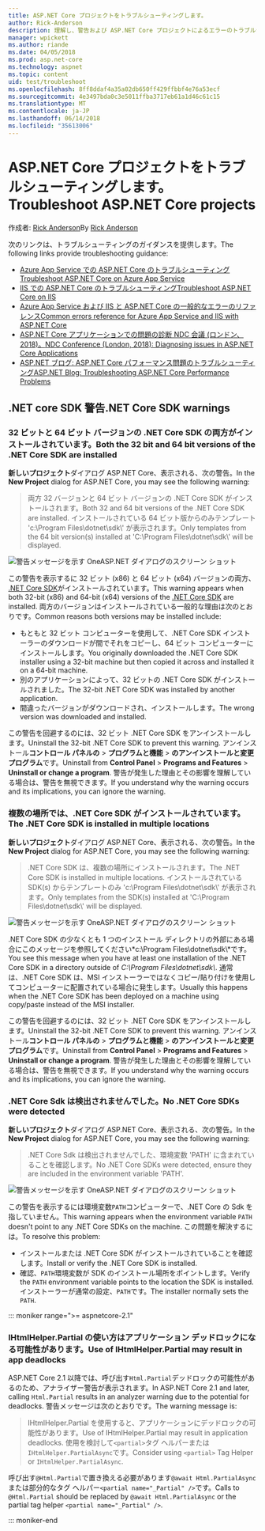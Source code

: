 ```yaml
---
title: ASP.NET Core プロジェクトをトラブルシューティングします。
author: Rick-Anderson
description: 理解し、警告および ASP.NET Core プロジェクトによるエラーのトラブルシューティングを行います。
manager: wpickett
ms.author: riande
ms.date: 04/05/2018
ms.prod: asp.net-core
ms.technology: aspnet
ms.topic: content
uid: test/troubleshoot
ms.openlocfilehash: 8ff8ddaf4a35a02db650ff429ffbbf4e76a53ecf
ms.sourcegitcommit: 4e3497bda0c3e5011ffba3717eb61a1d46c61c15
ms.translationtype: MT
ms.contentlocale: ja-JP
ms.lasthandoff: 06/14/2018
ms.locfileid: "35613006"
---
```

# <a name="troubleshoot-aspnet-core-projects"></a><span data-ttu-id="4d506-103">ASP.NET Core プロジェクトをトラブルシューティングします。</span><span class="sxs-lookup"><span data-stu-id="4d506-103">Troubleshoot ASP.NET Core projects</span></span>

<span data-ttu-id="4d506-104">作成者: [Rick Anderson](https://twitter.com/RickAndMSFT)</span><span class="sxs-lookup"><span data-stu-id="4d506-104">By [Rick Anderson](https://twitter.com/RickAndMSFT)</span></span>

<span data-ttu-id="4d506-105">次のリンクは、トラブルシューティングのガイダンスを提供します。</span><span class="sxs-lookup"><span data-stu-id="4d506-105">The following links provide troubleshooting guidance:</span></span>

* [<span data-ttu-id="4d506-106">Azure App Service での ASP.NET Core のトラブルシューティング</span><span class="sxs-lookup"><span data-stu-id="4d506-106">Troubleshoot ASP.NET Core on Azure App Service</span></span>](xref:host-and-deploy/azure-apps/troubleshoot)
* [<span data-ttu-id="4d506-107">IIS での ASP.NET Core のトラブルシューティング</span><span class="sxs-lookup"><span data-stu-id="4d506-107">Troubleshoot ASP.NET Core on IIS</span></span>](xref:host-and-deploy/iis/troubleshoot)
* [<span data-ttu-id="4d506-108">Azure App Service および IIS と ASP.NET Core の一般的なエラーのリファレンス</span><span class="sxs-lookup"><span data-stu-id="4d506-108">Common errors reference for Azure App Service and IIS with ASP.NET Core</span></span>](xref:host-and-deploy/azure-iis-errors-reference)
* [<span data-ttu-id="4d506-109">ASP.NET Core アプリケーションでの問題の診断 NDC 会議 (ロンドン、2018)。</span><span class="sxs-lookup"><span data-stu-id="4d506-109">NDC Conference (London, 2018): Diagnosing issues in ASP.NET Core Applications</span></span>](https://www.youtube.com/watch?v=RYI0DHoIVaA)
* [<span data-ttu-id="4d506-110">ASP.NET ブログ: ASP.NET Core パフォーマンス問題のトラブルシューティング</span><span class="sxs-lookup"><span data-stu-id="4d506-110">ASP.NET Blog: Troubleshooting ASP.NET Core Performance Problems</span></span>](https://blogs.msdn.microsoft.com/webdev/2018/05/23/asp-net-core-performance-improvements/)

## <a name="net-core-sdk-warnings"></a><span data-ttu-id="4d506-111">.NET core SDK 警告</span><span class="sxs-lookup"><span data-stu-id="4d506-111">.NET Core SDK warnings</span></span>

### <a name="both-the-32-bit-and-64-bit-versions-of-the-net-core-sdk-are-installed"></a><span data-ttu-id="4d506-112">32 ビットと 64 ビット バージョンの .NET Core SDK の両方がインストールされています。</span><span class="sxs-lookup"><span data-stu-id="4d506-112">Both the 32 bit and 64 bit versions of the .NET Core SDK are installed</span></span>

<span data-ttu-id="4d506-113">**新しいプロジェクト**ダイアログ ASP.NET Core、表示される、次の警告。</span><span class="sxs-lookup"><span data-stu-id="4d506-113">In the **New Project** dialog for ASP.NET Core, you may see the following warning:</span></span>

> <span data-ttu-id="4d506-114">両方 32 バージョンと 64 ビット バージョンの .NET Core SDK がインストールされます。</span><span class="sxs-lookup"><span data-stu-id="4d506-114">Both 32 and 64 bit versions of the .NET Core SDK are installed.</span></span> <span data-ttu-id="4d506-115">インストールされている 64 ビット版からのみテンプレート 'c:\\Program Files\\dotnet\\sdk\\' が表示されます。</span><span class="sxs-lookup"><span data-stu-id="4d506-115">Only templates from the 64 bit version(s) installed at 'C:\\Program Files\\dotnet\\sdk\\' will be displayed.</span></span>

![警告メッセージを示す OneASP.NET ダイアログのスクリーン ショット](troubleshoot/_static/both32and64bit.png)

<span data-ttu-id="4d506-117">この警告を表示するに 32 ビット (x86) と 64 ビット (x64) バージョンの両方、 [.NET Core SDK](https://www.microsoft.com/net/download/all)がインストールされています。</span><span class="sxs-lookup"><span data-stu-id="4d506-117">This warning appears when both 32-bit (x86) and 64-bit (x64) versions of the [.NET Core SDK](https://www.microsoft.com/net/download/all) are installed.</span></span> <span data-ttu-id="4d506-118">両方のバージョンはインストールされている一般的な理由は次のとおりです。</span><span class="sxs-lookup"><span data-stu-id="4d506-118">Common reasons both versions may be installed include:</span></span>

* <span data-ttu-id="4d506-119">もともと 32 ビット コンピューターを使用して、.NET Core SDK インストーラーのダウンロードが間でそれをコピーし、64 ビット コンピューターにインストールします。</span><span class="sxs-lookup"><span data-stu-id="4d506-119">You originally downloaded the .NET Core SDK installer using a 32-bit machine but then copied it across and installed it on a 64-bit machine.</span></span>
* <span data-ttu-id="4d506-120">別のアプリケーションによって、32 ビットの .NET Core SDK がインストールされました。</span><span class="sxs-lookup"><span data-stu-id="4d506-120">The 32-bit .NET Core SDK was installed by another application.</span></span>
* <span data-ttu-id="4d506-121">間違ったバージョンがダウンロードされ、インストールします。</span><span class="sxs-lookup"><span data-stu-id="4d506-121">The wrong version was downloaded and installed.</span></span>

<span data-ttu-id="4d506-122">この警告を回避するのには、32 ビット .NET Core SDK をアンインストールします。</span><span class="sxs-lookup"><span data-stu-id="4d506-122">Uninstall the 32-bit .NET Core SDK to prevent this warning.</span></span> <span data-ttu-id="4d506-123">アンインストール**コントロール パネルの** > **プログラムと機能** > **のアンインストールと変更プログラム**です。</span><span class="sxs-lookup"><span data-stu-id="4d506-123">Uninstall from **Control Panel** > **Programs and Features** > **Uninstall or change a program**.</span></span> <span data-ttu-id="4d506-124">警告が発生した理由とその影響を理解している場合は、警告を無視できます。</span><span class="sxs-lookup"><span data-stu-id="4d506-124">If you understand why the warning occurs and its implications, you can ignore the warning.</span></span>

### <a name="the-net-core-sdk-is-installed-in-multiple-locations"></a><span data-ttu-id="4d506-125">複数の場所では、.NET Core SDK がインストールされています。</span><span class="sxs-lookup"><span data-stu-id="4d506-125">The .NET Core SDK is installed in multiple locations</span></span>

<span data-ttu-id="4d506-126">**新しいプロジェクト**ダイアログ ASP.NET Core、表示される、次の警告。</span><span class="sxs-lookup"><span data-stu-id="4d506-126">In the **New Project** dialog for ASP.NET Core, you may see the following warning:</span></span>

> <span data-ttu-id="4d506-127">.NET Core SDK は、複数の場所にインストールされます。</span><span class="sxs-lookup"><span data-stu-id="4d506-127">The .NET Core SDK is installed in multiple locations.</span></span> <span data-ttu-id="4d506-128">インストールされている SDK(s) からテンプレートのみ 'c:\\Program Files\\dotnet\\sdk\\' が表示されます。</span><span class="sxs-lookup"><span data-stu-id="4d506-128">Only templates from the SDK(s) installed at 'C:\\Program Files\\dotnet\\sdk\\' will be displayed.</span></span>

![警告メッセージを示す OneASP.NET ダイアログのスクリーン ショット](troubleshoot/_static/multiplelocations.png)

<span data-ttu-id="4d506-130">.NET Core SDK の少なくとも 1 つのインストール ディレクトリの外部にある場合にこのメッセージを参照してください*c:\\Program Files\\dotnet\\sdk\\*です。</span><span class="sxs-lookup"><span data-stu-id="4d506-130">You see this message when you have at least one installation of the .NET Core SDK in a directory outside of *C:\\Program Files\\dotnet\\sdk\\*.</span></span> <span data-ttu-id="4d506-131">通常は、.NET Core SDK は、MSI インストーラーではなくコピー/貼り付けを使用してコンピューターに配置されている場合に発生します。</span><span class="sxs-lookup"><span data-stu-id="4d506-131">Usually this happens when the .NET Core SDK has been deployed on a machine using copy/paste instead of the MSI installer.</span></span>

<span data-ttu-id="4d506-132">この警告を回避するのには、32 ビット .NET Core SDK をアンインストールします。</span><span class="sxs-lookup"><span data-stu-id="4d506-132">Uninstall the 32-bit .NET Core SDK to prevent this warning.</span></span> <span data-ttu-id="4d506-133">アンインストール**コントロール パネルの** > **プログラムと機能** > **のアンインストールと変更プログラム**です。</span><span class="sxs-lookup"><span data-stu-id="4d506-133">Uninstall from **Control Panel** > **Programs and Features** > **Uninstall or change a program**.</span></span> <span data-ttu-id="4d506-134">警告が発生した理由とその影響を理解している場合は、警告を無視できます。</span><span class="sxs-lookup"><span data-stu-id="4d506-134">If you understand why the warning occurs and its implications, you can ignore the warning.</span></span>

### <a name="no-net-core-sdks-were-detected"></a><span data-ttu-id="4d506-135">.NET Core Sdk は検出されませんでした。</span><span class="sxs-lookup"><span data-stu-id="4d506-135">No .NET Core SDKs were detected</span></span>

<span data-ttu-id="4d506-136">**新しいプロジェクト**ダイアログ ASP.NET Core、表示される、次の警告。</span><span class="sxs-lookup"><span data-stu-id="4d506-136">In the **New Project** dialog for ASP.NET Core, you may see the following warning:</span></span>

> <span data-ttu-id="4d506-137">.NET Core Sdk は検出されませんでした、環境変数 'PATH' に含まれていることを確認します。</span><span class="sxs-lookup"><span data-stu-id="4d506-137">No .NET Core SDKs were detected, ensure they are included in the environment variable 'PATH'.</span></span>

![警告メッセージを示す OneASP.NET ダイアログのスクリーン ショット](troubleshoot/_static/NoNetCore.png)

<span data-ttu-id="4d506-139">この警告を表示するには環境変数`PATH`コンピューターで、.NET Core の Sdk を指していません。</span><span class="sxs-lookup"><span data-stu-id="4d506-139">This warning appears when the environment variable `PATH` doesn't point to any .NET Core SDKs on the machine.</span></span> <span data-ttu-id="4d506-140">この問題を解決するには。</span><span class="sxs-lookup"><span data-stu-id="4d506-140">To resolve this problem:</span></span>

* <span data-ttu-id="4d506-141">インストールまたは .NET Core SDK がインストールされていることを確認します。</span><span class="sxs-lookup"><span data-stu-id="4d506-141">Install or verify the .NET Core SDK is installed.</span></span>
* <span data-ttu-id="4d506-142">確認、`PATH`環境変数が SDK のインストール場所をポイントします。</span><span class="sxs-lookup"><span data-stu-id="4d506-142">Verify the `PATH` environment variable points to the location the SDK is installed.</span></span> <span data-ttu-id="4d506-143">インストーラーが通常の設定、`PATH`です。</span><span class="sxs-lookup"><span data-stu-id="4d506-143">The installer normally sets the `PATH`.</span></span>

::: moniker range=">= aspnetcore-2.1"

### <a name="use-of-ihtmlhelperpartial-may-result-in-app-deadlocks"></a><span data-ttu-id="4d506-144">IHtmlHelper.Partial の使い方はアプリケーション デッドロックになる可能性があります。</span><span class="sxs-lookup"><span data-stu-id="4d506-144">Use of IHtmlHelper.Partial may result in app deadlocks</span></span>

<span data-ttu-id="4d506-145">ASP.NET Core 2.1 以降では、呼び出す`Html.Partial`デッドロックの可能性があるのため、アナライザー警告が表示されます。</span><span class="sxs-lookup"><span data-stu-id="4d506-145">In ASP.NET Core 2.1 and later, calling `Html.Partial` results in an analyzer warning due to the potential for deadlocks.</span></span> <span data-ttu-id="4d506-146">警告メッセージは次のとおりです。</span><span class="sxs-lookup"><span data-stu-id="4d506-146">The warning message is:</span></span>

> <span data-ttu-id="4d506-147">IHtmlHelper.Partial を使用すると、アプリケーションにデッドロックの可能性があります。</span><span class="sxs-lookup"><span data-stu-id="4d506-147">Use of IHtmlHelper.Partial may result in application deadlocks.</span></span> <span data-ttu-id="4d506-148">使用を検討して`<partial>`タグ ヘルパーまたは`IHtmlHelper.PartialAsync`です。</span><span class="sxs-lookup"><span data-stu-id="4d506-148">Consider using `<partial>` Tag Helper or `IHtmlHelper.PartialAsync`.</span></span>

<span data-ttu-id="4d506-149">呼び出す`@Html.Partial`で置き換える必要があります`@await Html.PartialAsync`または部分的なタグ ヘルパー`<partial name="_Partial" />`です。</span><span class="sxs-lookup"><span data-stu-id="4d506-149">Calls to `@Html.Partial` should be replaced by `@await Html.PartialAsync` or the partial tag helper `<partial name="_Partial" />`.</span></span>

::: moniker-end
